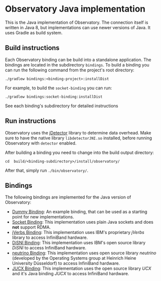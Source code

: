 # Observatory Java implementation

This is the Java implementation of Observatory. The connection itself is written in Java 8, but implementations can use newer versions of Java. It uses Gradle as build system.

## Build instructions

Each Observatory binding can be build into a standalone application. The bindings are located in the subdirectory `bindings`. To build a binding you can run the following command from the project's root directory:

```
./gradlew bindings:<binding-project>:installDist
```

For example, to build the `socket-binding` you can run:

```
./gradlew bindings:socket-binding:installDist
```

See each binding's subdirectory for detailed instructions

## Run instructions

Observatory uses the [jDetector](https://github.com/hhu-bsinfo/jdetector) library to determine data overhead. Make sure to have the native library `libdetectorJNI.so` installed, before running Observatory with `detector` enabled.

After building a binding you need to change into the build output directory:

```
cd  build/<binding-subdirectory>/install/observatory/
```

After that, simply run `./bin/observatory/`.

## Bindings

The following bindings are implemented for the Java version of Observatory:
 - [Dummy Binding](https://github.com/hhu-bsinfo/observatory/tree/development/java/bindings/dummy-binding): An example binding, that can be used as a starting point for new implementations.
 - [Socket Binding](https://github.com/hhu-bsinfo/observatory/tree/development/java/bindings/socket-binding): This implementation uses plain Java sockets and does **not** support RDMA.
 - [jVerbs Binding](https://github.com/hhu-bsinfo/observatory/tree/development/java/bindings/jverbs-binding): This implementation uses IBM's proprietary *jVerbs* library to access InfiniBand hardware.
 - [DiSNI Binding](https://github.com/hhu-bsinfo/observatory/tree/development/java/bindings/disni-binding): This implementation uses IBM's open source library *DiSNI* to access InfiniBand hardware.
 - [neutrino Binding](https://github.com/hhu-bsinfo/observatory/tree/development/java/bindings/neutrino-binding): This implementation uses open source library *neutrino* (developed by the Operating Systems group at Heinrich Heine University Düsseldorf) to access InfiniBand hardware.
 - [JUCX Binding](https://github.com/hhu-bsinfo/observatory/tree/development/java/bindings/jucx-binding): This implementation uses the open source library *UCX* and it's Java binding *JUCX* to access InfiniBand hardware.